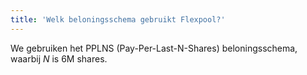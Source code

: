 ```yaml
---
title: 'Welk beloningsschema gebruikt Flexpool?'
---
```


We gebruiken het PPLNS (Pay-Per-Last-N-Shares) beloningsschema, waarbij _N_ is 6M shares.
